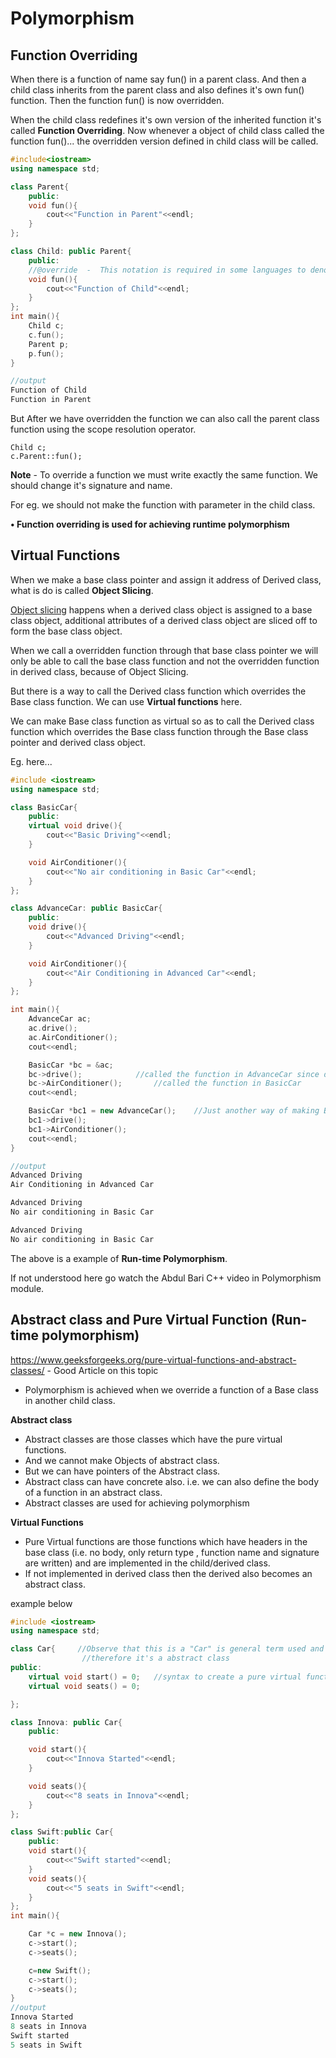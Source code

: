 # Polymorphism



## Function Overriding

When there is a function of name say fun() in a parent class. And then a child class inherits from the parent class and also defines it's own fun() function. Then the function fun() is now overridden.

When the child class redefines it's own version of the inherited function it's called **Function Overriding**. Now whenever a object of child class called the function fun()... the overridden version defined in child class will be called.

```c++
#include<iostream>
using namespace std;

class Parent{
    public:
    void fun(){
        cout<<"Function in Parent"<<endl;
    }
};

class Child: public Parent{
    public:
    //@override  -  This notation is required in some languages to denote that it's a overriden function
    void fun(){
        cout<<"Function of Child"<<endl;
    }
};
int main(){
    Child c;
    c.fun();
    Parent p;
    p.fun();
}

//output
Function of Child
Function in Parent
```



But After we have overridden the function we can also call the parent class function using the scope resolution operator.

```
Child c;
c.Parent::fun();
```



**Note** - To override a function we must write exactly the same function. We should change it's signature and name.

For eg. we should not make the function with parameter in the child class.

**• Function overriding is used for achieving runtime polymorphism**



## Virtual Functions

When we make a base class pointer and assign it address of Derived class, what is do is called **Object Slicing**. 

[Object slicing](http://en.wikipedia.org/wiki/Object_slicing) happens when a derived class object is assigned to a base class object, additional attributes of a derived class object are sliced off to form the base class object.

When we call a overridden function through that base class pointer we will only be able to call the base class function and not the overridden function in derived class, because of Object Slicing. 

But there is a way to call the Derived class function which overrides the Base class function. We can use **Virtual functions** here.

We can make Base class function as virtual so as to call the Derived class function which overrides the Base class function through the Base class pointer and derived class object.

Eg. here...

```c++
#include <iostream>
using namespace std;

class BasicCar{
    public:
    virtual void drive(){           
        cout<<"Basic Driving"<<endl;
    }

    void AirConditioner(){
        cout<<"No air conditioning in Basic Car"<<endl;
    }
};

class AdvanceCar: public BasicCar{
    public:
    void drive(){
        cout<<"Advanced Driving"<<endl;
    }

    void AirConditioner(){
        cout<<"Air Conditioning in Advanced Car"<<endl;
    }
};

int main(){
    AdvanceCar ac;
    ac.drive();             
    ac.AirConditioner();
    cout<<endl;

    BasicCar *bc = &ac;
    bc->drive();            //called the function in AdvanceCar since drive is a virtual function in BasicCar
    bc->AirConditioner();       //called the function in BasicCar
    cout<<endl;

    BasicCar *bc1 = new AdvanceCar();    //Just another way of making Base class pointer and derived class object
    bc1->drive();
    bc1->AirConditioner();
    cout<<endl;
}

//output
Advanced Driving
Air Conditioning in Advanced Car

Advanced Driving
No air conditioning in Basic Car

Advanced Driving
No air conditioning in Basic Car
```

The above is a example of **Run-time Polymorphism**.

If not understood here go watch the Abdul Bari C++ video in Polymorphism module.



## Abstract class and Pure Virtual Function (Run-time polymorphism)

https://www.geeksforgeeks.org/pure-virtual-functions-and-abstract-classes/ - Good Article on this topic

- Polymorphism is achieved when we override a function of a Base class in another child class.

**Abstract class**

- Abstract classes are those classes which have the pure virtual functions. 
- And we cannot make Objects of abstract class. 
- But we can have pointers of the Abstract class.
- Abstract class can have concrete also. i.e. we can also define the body of a function in an abstract class.
- Abstract classes are used for achieving polymorphism

**Virtual Functions** 

- Pure Virtual functions are those functions which have headers in the base class (i.e. no body, only return type , function name and signature are written) and are implemented in the child/derived class. 
- If not implemented in derived class then the derived also becomes an abstract class.

example below

```c++
#include <iostream>
using namespace std;

class Car{     //Observe that this is a "Car" is general term used and nothing like Car exists in real world, but 				different models of it exists
                //therefore it's a abstract class
public:
    virtual void start() = 0;	//syntax to create a pure virtual function
    virtual void seats() = 0;

};

class Innova: public Car{
    public:

    void start(){
        cout<<"Innova Started"<<endl;
    }

    void seats(){
        cout<<"8 seats in Innova"<<endl;
    }
};

class Swift:public Car{
    public:
    void start(){
        cout<<"Swift started"<<endl;
    }
    void seats(){
        cout<<"5 seats in Swift"<<endl;
    }
};
int main(){

    Car *c = new Innova();
    c->start();
    c->seats();

    c=new Swift();
    c->start();
    c->seats();
}
//output
Innova Started
8 seats in Innova
Swift started
5 seats in Swift
```

